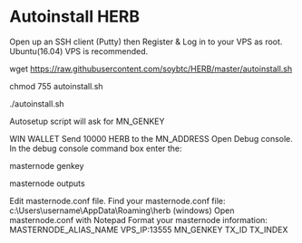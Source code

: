 # Autoinstall HERB

Open up an SSH client (Putty) then Register & Log in to your VPS as root. Ubuntu(16.04) VPS is recommended.

wget https://raw.githubusercontent.com/soybtc/HERB/master/autoinstall.sh 

chmod 755 autoinstall.sh

./autoinstall.sh

Autosetup script will ask for MN_GENKEY

WIN WALLET
Send 10000 HERB to the MN_ADDRESS
Open Debug console.
In the debug console command box enter the:

masternode genkey

masternode outputs


Edit masternode.conf file.
Find your masternode.conf file:
c:\Users\username\AppData\Roaming\herb (windows)
Open masternode.conf with Notepad
Format your masternode information:
MASTERNODE_ALIAS_NAME VPS_IP:13555 MN_GENKEY TX_ID TX_INDEX
